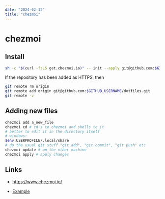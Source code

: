 ```yaml
---
date: "2024-02-12"
title: "chezmoi"
---
```

<!-- markdownlint-disable MD025 -->
# chezmoi
<!-- markdownlint-enable MD025 -->

## Install

```bash
sh -c "$(curl -fsLS get.chezmoi.io)" -- init --apply git@github.com:$GITHUB_USERNAME/dotfiles.git
```

If the repository has been added as HTTPS, then

```bash
git remote rm origin
git remote add origin git@github.com:$GITHUB_USERNAME/dotfiles.git
git remote -v
```

## Adding new files

```bash
chezmoi add a_new_file
chezmoi cd # cd's to chezmoi and shells to it
# better to edit it in the directory itself
# windows:
$env:USERPROFILE/.local/share
# do the usual git stuff "git add", "git commit", "git push" etc
chezmoi update # on the other machine
chezmoi apply # apply changes
```

## Links

<!-- markdownlint-disable MD034 -->
* https://www.chezmoi.io/
<!-- markdownlint-enable MD034 -->
* [Example](https://example.com)
